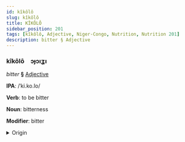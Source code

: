 ```yaml
---
id: kîkôlô
slug: kîkôlô
title: KÎKÔLÔ
sidebar_position: 201
tags: [kîkôlô, Adjective, Niger-Congo, Nutrition, Nutrition 201]
description: bitter § Adjective
---
```


### kîkôlô&emsp;<span kind="abugida">ɔɟɔıʓı</span>

*bitter* **§** [Adjective](../../tags/Adjective)

**IPA**: /ˈki.ko.lo/

**Verb**: to be bitter

**Noun**: bitterness

**Modifier**: bitter

<details>
    <summary>Origin</summary>
    Yoruba kikorò <br/>
    <em>Niger-Congo Language Family</em>
</details>